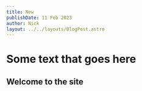 ```yaml
---
title: New
publishDate: 11 Feb 2023
author: Nick
layout: ../../layouts/BlogPost.astro
---
```

# Some text that goes here

## Welcome to the site
